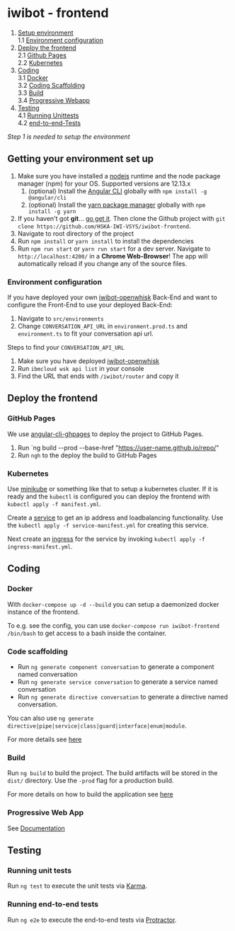 # iwibot - frontend
1. [Setup environment](#getting-your-environment-set-up)  
1.1 [Environment configuration](#environment-configuration)
2. [Deploy the frontend](#deploy-the-frontend)  
2.1 [Github Pages](#github-pages)  
2.2 [Kubernetes](#kubernetes)
3. [Coding](#coding)  
3.1 [Docker](#docker)  
3.2 [Coding Scaffolding](#code-scaffolding)  
3.3 [Build](#build)  
3.4 [Progressive Webapp](#progressive-web-app)
4. [Testing](#testing)    
4.1 [Running Unittests](#running-unit-tests)  
4.2 [end-to-end-Tests](#running-end-to-end-tests)  
  
*Step 1 is needed to setup the environment*
## Getting your environment set up  
1. Make sure you have installed a [nodejs](https://nodejs.org/en/download/) runtime and the node package manager (npm) for your OS. Supported versions are 12.13.x
    1. (optional) Install the [Angular CLI](https://github.com/angular/angular-cli) globally with `npm install -g @angular/cli`
    2. (optional) Install the [yarn package manager](https://yarnpkg.com/lang/en/) globally with `npm install -g yarn`
2. If you haven't got **git**... [go get it](https://git-scm.com/downloads). 
Then clone the Github project with `git clone https://github.com/HSKA-IWI-VSYS/iwibot-frontend`.
3. Navigate to root directory of the project
4. Run `npm install` or `yarn install` to install the dependencies  
5. Run `npm run start` or `yarn run start` for a dev server. Navigate to `http://localhost:4200/` in a **Chrome Web-Browser**! The app will automatically reload if you change any of the source files.

### Environment configuration

If you have deployed your own [iwibot-openwhisk](https://github.com/HSKA-IWI-VSYS/iwibot-openwhisk) Back-End and want to configure the Front-End to use your deployed Back-End:
1. Navigate to `src/environments`
2. Change `CONVERSATION_API_URL` in `environment.prod.ts` and `environment.ts`  to fit your conversation api url.

Steps to find your `CONVERSATION_API_URL`
1. Make sure you have deployed [iwibot-openwhisk](https://github.com/HSKA-IWI-VSYS/iwibot-openwhisk)
2. Run `ibmcloud wsk api list` in your console
3. Find the URL that ends with `/iwibot/router` and copy it
 
## Deploy the frontend

### GitHub Pages
We use [angular-cli-ghpages](https://github.com/angular-schule/angular-cli-ghpages) to deploy the project to GitHub Pages.

1. Run `ng build --prod --base-href "https://user-name.github.io/repo/"
2. Run `ngh` to the deploy the build to GitHub Pages
### Kubernetes
Use [minikube](https://kubernetes.io/de/docs/setup/minikube/) or something like that to setup a kubernetes cluster. If it is ready and the `kubectl` is configured you can deploy the frontend with `kubectl apply -f manifest.yml`.

Create a [service](https://kubernetes.io/docs/concepts/services-networking/service/) to get an ip address and loadbalancing functionality. Use the `kubectl apply -f service-manifest.yml` for creating this service.

Next create an [ingress](https://kubernetes.io/docs/concepts/services-networking/ingress/) for the service by invoking `kubectl apply -f ingress-manifest.yml`.
## Coding
### Docker
With `docker-compose up -d --build` you can setup a daemonized docker instance of the frontend.

To e.g. see the config, you can use `docker-compose run iwibot-frontend /bin/bash` to get access to a bash inside the container.
### Code scaffolding

* Run `ng generate component conversation` to generate a component named conversation
* Run `ng generate service conversation` to generate a service named conversation
* Run `ng generate directive conversation` to generate a directive named conversation.  

You can also use `ng generate directive|pipe|service|class|guard|interface|enum|module`.  

For more details see [here](https://scotch.io/tutorials/use-the-angular-cli-for-faster-angular-2-projects#toc-generate-parts-of-your-application)

### Build

Run `ng build` to build the project. The build artifacts will be stored in the `dist/` directory. Use the `-prod` flag for a production build.

For more details on how to build the application see [here](https://scotch.io/tutorials/use-the-angular-cli-for-faster-angular-2-projects#toc-building-our-app)

### Progressive Web App
See [Documentation](doku/pwa.md)

## Testing

### Running unit tests

Run `ng test` to execute the unit tests via [Karma](https://karma-runner.github.io).

### Running end-to-end tests

Run `ng e2e` to execute the end-to-end tests via [Protractor](http://www.protractortest.org/).
